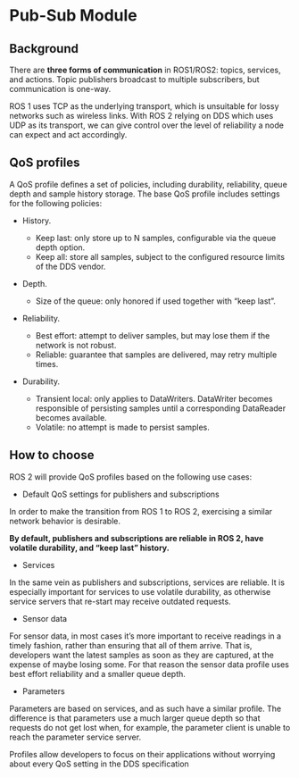 #  Pub-Sub Module

## Background
There are **three forms of communication** in ROS1/ROS2: topics, services, and actions. 
Topic publishers broadcast to multiple subscribers, but communication is one-way.

ROS 1 uses TCP as the underlying transport, which is unsuitable for lossy networks such as wireless links. 
With ROS 2 relying on DDS which uses UDP as its transport, we can give control over the level of reliability a node can expect and act accordingly.

## QoS profiles
A QoS profile defines a set of policies, including durability, reliability, queue depth and sample history storage. 
The base QoS profile includes settings for the following policies:

* History.
    * Keep last: only store up to N samples, configurable via the queue depth option.
    * Keep all: store all samples, subject to the configured resource limits of the DDS vendor.

* Depth.
    * Size of the queue: only honored if used together with “keep last”.

* Reliability.
    * Best effort: attempt to deliver samples, but may lose them if the network is not robust.
    * Reliable: guarantee that samples are delivered, may retry multiple times.

* Durability.
    * Transient local: only applies to DataWriters. DataWriter becomes responsible of persisting samples until a corresponding DataReader becomes available.
    * Volatile: no attempt is made to persist samples.
    
## How to choose
ROS 2 will provide QoS profiles based on the following use cases:

* Default QoS settings for publishers and subscriptions

In order to make the transition from ROS 1 to ROS 2, exercising a similar network behavior is desirable. 

**By default, publishers and subscriptions are reliable in ROS 2, have volatile durability, and “keep last” history.**

* Services

In the same vein as publishers and subscriptions, services are reliable. It is especially important for services to use volatile durability, as otherwise service servers that re-start may receive outdated requests.

* Sensor data

For sensor data, in most cases it’s more important to receive readings in a timely fashion, rather than ensuring that all of them arrive. That is, developers want the latest samples as soon as they are captured, at the expense of maybe losing some. For that reason the sensor data profile uses best effort reliability and a smaller queue depth.

* Parameters

Parameters are based on services, and as such have a similar profile. The difference is that parameters use a much larger queue depth so that requests do not get lost when, for example, the parameter client is unable to reach the parameter service server.

Profiles allow developers to focus on their applications without worrying about every QoS setting in the DDS specification